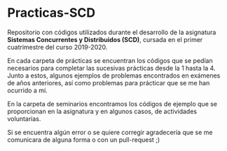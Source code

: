 # Practicas-SCD

Repositorio con códigos utilizados durante el desarrollo de la asignatura **Sistemas Concurrentes y Distribuidos (SCD)**, cursada en el primer cuatrimestre del curso 2019-2020.

En cada carpeta de prácticas se encuentran los códigos que se pedían necesarios para completar las sucesivas prácticas desde la 1 hasta la 4.  Junto a estos, algunos ejemplos de problemas encontrados en exámenes de años anteriores, así como problemas para prácticar que se me han ocurrido a mí. 

En la carpeta de seminarios encontramos los códigos de ejemplo que se proporcionan en la asignatura y en algunos casos, de actividades voluntarias.

Si se encuentra algún error o se quiere corregir agradecería que se me comunicara de alguna forma o con un pull-request ;)